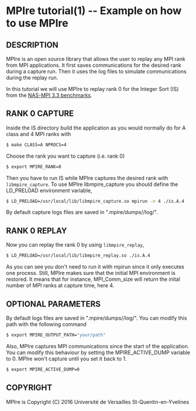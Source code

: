 MPIre tutorial(1) -- Example on how to use MPIre
====================================================================

## DESCRIPTION

MPIre is an open source library that allows the user to replay any MPI rank
from MPI applications. It first saves communications for the desired rank during a
capture run. Then it uses the log files to simulate communications during the replay run.

In this tutorial we will use MPIre to replay rank 0 for the Integer Sort (IS)
from the [NAS-MPI 3.3 benchmarks](http://www.nas.nasa.gov/).

## RANK 0 CAPTURE

Inside the IS directory build the application as you would normally do for A
class and 4 MPI ranks with

```bash
$ make CLASS=A NPROCS=4
```

Choose the rank you want to capture (i.e. rank 0)

```bash
$ export MPIRE_RANK=0
```

Then you have to run IS while MPIre captures the desired rank with `libmpire_capture`.
To use MPIre libmpire_capture you should define the LD_PRELOAD environment variable, 

```bash
$ LD_PRELOAD=/usr/local/lib/libmpire_capture.so mpirun -n 4 ./is.A.4
```

By default capture logs files are saved in ".mpire/dumps/<rank>/log/".

## RANK 0 REPLAY

Now you can replay the rank 0 by using `libmpire_replay`,

```bash
$ LD_PRELOAD=/usr/local/lib/libmpire_replay.so ./is.A.4
```

As you can see you don't need to run it with mpirun since it only executes
one process. Still, MPIre makes sure that the initial MPI environment is restored. It
means that for instance, MPI_Comm_size will return the inital number of MPI ranks
at capture time, here 4.

## OPTIONAL PARAMETERS

By default logs files are saved in ".mpire/dumps/<rank>/log/". You can modify
this path with the following command

```bash
$ export MPIRE_OUTPUT_PATH="your/path"
```

Also, MPIre captures MPI communications since the start of the application. You
can modify this behaviour by setting the MPIRE_ACTIVE_DUMP variable to 0. MPIre
won't capture until you set it back to 1.

```bash
$ export MPIRE_ACTIVE_DUMP=0
```

## COPYRIGHT

MPIre is Copyright (C) 2016 Université de Versailles St-Quentin-en-Yvelines
